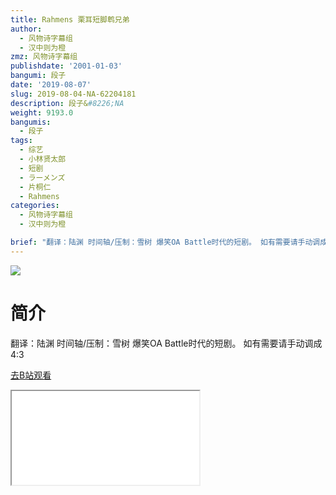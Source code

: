 ```yaml
---
title: Rahmens 栗耳短脚鹎兄弟
author:
  - 风物诗字幕组
  - 汉中则为橙
zmz: 风物诗字幕组
publishdate: '2001-01-03'
bangumi: 段子
date: '2019-08-07'
slug: 2019-08-04-NA-62204181
description: 段子&#8226;NA
weight: 9193.0
bangumis:
  - 段子
tags:
  - 综艺
  - 小林贤太郎
  - 短剧
  - ラーメンズ
  - 片桐仁
  - Rahmens
categories:
  - 风物诗字幕组
  - 汉中则为橙

brief: "翻译：陆渊 时间轴/压制：雪树 爆笑OA Battle时代的短剧。 如有需要请手动调成4:3"
---
```

![](https://raw.githubusercontent.com/tcgriffith/owaraisite/master/static/tmpimg/4b44d5f6c50e9a8961cd250b7ef30d9ff99dbbb2.jpg.480.jpg)
# 简介  
翻译：陆渊 时间轴/压制：雪树
爆笑OA Battle时代的短剧。
如有需要请手动调成4:3  

[去B站观看](https://www.bilibili.com/video/av62204181/)
<div class ="resp-container"><iframe class="testiframe" src="//player.bilibili.com/player.html?aid=62204181"", scrolling="no", allowfullscreen="true" > </iframe></div> 

